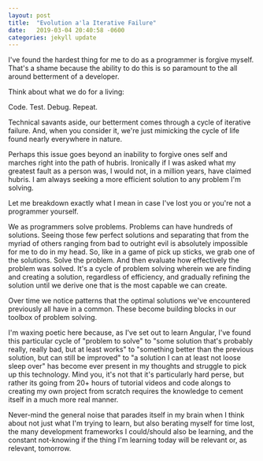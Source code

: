 ```yaml
---
layout: post
title:  "Evolution a'la Iterative Failure"
date:   2019-03-04 20:40:58 -0600
categories: jekyll update
---
```

I've found the hardest thing for me to do as a programmer is forgive myself. That's a shame because the ability to do this is so paramount to the all around betterment of a developer.


Think about what we do for a living:

Code. Test. Debug. Repeat. 

Technical savants aside, our betterment comes through a cycle of iterative failure. And, when you consider it, we're just mimicking the cycle of life found nearly everywhere in nature. 

Perhaps this issue goes beyond an inability to forgive ones self and marches right into the path of hubris. Ironically if I was asked what my greatest fault as a person was, I would not, in a million years, have claimed hubris. I am always seeking a more efficient solution to any problem I'm solving. 

Let me breakdown exactly what I mean in case I've lost you or you're not a programmer yourself.

We as programmers solve problems. Problems can have hundreds of solutions. Seeing those few perfect solutions and separating that from the myriad of others ranging from bad to outright evil is absolutely impossible for me to do in my head. So, like in a game of pick up sticks, we grab one of the solutions. Solve the problem. And then evaluate how effectively the problem was solved. It's a cycle of problem solving wherein we are finding and creating a solution, regardless of efficiency, and gradually refining the solution until we derive one that is the most capable we can create. 

Over time we notice patterns that the optimal solutions we've encountered previously all have in a common. These become building blocks in our toolbox of problem solving. 

I'm waxing poetic here because, as I've set out to learn Angular, I've found this particular cycle of "problem to solve" to "some solution that's probably really, really bad, but at least works" to "something better than the previous solution, but can still be improved" to "a solution I can at least not loose sleep over" has become ever present in my thoughts and struggle to pick up this technology. Mind you, it's not that it's particularly hard perse, but rather its going from 20+ hours of tutorial videos and code alongs to creating my own project from scratch requires the knowledge to cement itself in a much more real manner. 

Never-mind the general noise that parades itself in my brain when I think about not just what I'm trying to learn, but also berating myself for time lost,  the many development frameworks I could/should also be learning, and the constant not-knowing if the thing I'm learning today will be relevant or, as relevant, tomorrow.   

